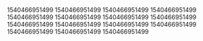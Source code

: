 1540466951499
1540466951499
1540466951499
1540466951499
1540466951499
1540466951499
1540466951499
1540466951499
1540466951499
1540466951499
1540466951499
1540466951499
1540466951499
1540466951499
1540466951499